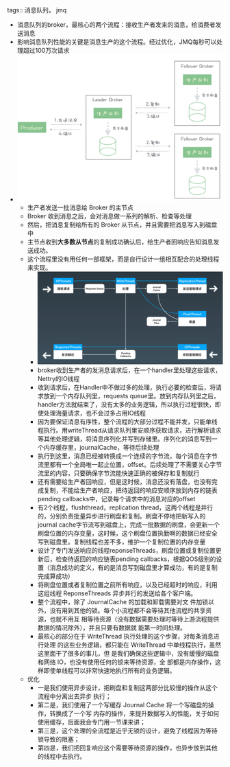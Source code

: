 tags:: 消息队列， jmq

- 消息队列的broker，最核心的两个流程：接收生产者发来的消息，给消费者发送消息
- 影响消息队列性能的关键是消息生产的这个流程。经过优化，JMQ每秒可以处理超过100万次请求
- ![image.png](../assets/image_1677990005675_0.png)
	- 生产者发送一批消息给 Broker 的主节点
	- Broker 收到消息之后，会对消息做一系列的解析、检查等处理
	- 然后，把消息复制给所有的 Broker 从节点，并且需要把消息写入到磁盘中
	- 主节点收到**大多数从节点**的复制成功确认后，给生产者回响应告知消息发送成功。
	- 这个流程里没有用任何一部框架，而是自行设计一组相互配合的处理线程来实现。
		- ![image.png](../assets/image_1677990129020_0.png)
		- broker收到生产者的发消息请求后，在一个handler里处理这些请求，Nettry的IO线程
		- 收到请求后，在Handler中不做过多的处理，执行必要的检查后，将请求放到一个内存队列里，requests queue里。放到内存队列里之后，handler方法就结束了，没有太多的业务逻辑，所以执行过程很快，即使处理海量请求，也不会过多占用IO线程
		- 因为要保证消息有序性，整个流程的大部分过程不能并发，只能单线程执行。用writeThread从请求队列里安顺序获取请求，进行解析请求等其他处理逻辑，将消息序列化并写到存储里。序列化的消息写到一个内存缓存里，journalCache，等待后续处理
		- 执行到这里，消息已经被转换成一个连续的字节流，每个消息在字节流里都有一个全局唯一起止位置，offset。后续处理了不需要关心字节流里的内容，只要确保字节流能快速正确的被保存和复制就行
		- 还有需要给生产者回响应，但是这时候，消息还没有落盘，也没有完成复制，不能给生产者响应，把待返回的响应安顺序放到内存的链表pending callbacks中，记录每个请求中的消息对应的offset
		- 有2个线程，flushthread，replication thread，这两个线程是并行的，分别负责批量异步进行刷盘和复制。刷盘不停地把新写入的journal cache字节流写到磁盘上，完成一批数据的刷盘，会更新一个刷盘位置的内存变量，这时候，这个刷盘位置执勤啊的数据已经安全写到磁盘里。复制线程也差不多，维护一个复制位置的内存变量
		- 设计了专门发送响应的线程reponseThreads，刷盘位置或复制位置更新后，检查待返回的响应链表pending callbacks，根据QOS级别的设置（消息成功的定义，有的是消息写到磁盘里才算成功，有的是复制完成算成功）
		- 将刷盘位置或者复制位置之前所有响应，以及已经超时的响应，利用 这组线程 ReponseThreads 异步并行的发送给各个客户端。
		- 整个流程中，除了 JournalCache 的加载和卸载需要对文 件加锁以外，没有用到其他的锁。每个小流程都不会等待其他流程的共享资源，也就不用互 相等待资源（没有数据需要处理时等待上游流程提供数据的情况除外），并且只要有数据就 能第一时间处理。
		- 最核心的部分在于 WriteThread 执行处理的这个步骤，对每条消息进行处理 的这些业务逻辑，都只能在 WriteThread 中单线程执行，虽然这里面干了很多的事儿，但 是我们确保这些逻辑中，没有缓慢的磁盘和网络 IO，也没有使用任何的锁来等待资源，全 部都是内存操作，这样即使单线程可以非常快速地执行所有的业务逻辑。
	- 优化
		- 一是我们使用异步设计，把刷盘和复制这两部分比较慢的操作从这个流程中分离出去异步 执行；
		- 第二是，我们使用了一个写缓存 Journal Cache 将一个写磁盘的操作，转换成了一个写 内存的操作，来提升数据写入的性能，关于如何使用缓存，后面我会专门用一节课来讲；
		- 第三是，这个处理的全流程是近乎无锁的设计，避免了线程因为等待锁导致的阻塞；
		- 第四是，我们把回复响应这个需要等待资源的操作，也异步放到其他的线程中去执行。